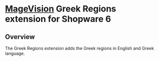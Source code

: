 # [MageVision](https://www.magevision.com/) Greek Regions extension for Shopware 6

## Overview
The Greek Regions extension adds the Greek regions in English and Greek language.
